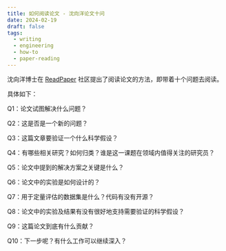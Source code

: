 ```yaml
---
title: 如何阅读论文 - 沈向洋论文十问
date: 2024-02-19
draft: false
tags:
  - writing
  - engineering
  - how-to
  - paper-reading
---
```



沈向洋博士在 [ReadPaper]() 社区提出了阅读论文的方法，即带着十个问题去阅读。

具体如下：

Q1：论文试图解决什么问题？

Q2：这是否是一个新的问题？

Q3：这篇文章要验证一个什么科学假设？

Q4：有哪些相关研究？如何归类？谁是这一课题在领域内值得关注的研究员？

Q5：论文中提到的解决方案之关键是什么？

Q6：论文中的实验是如何设计的？

Q7：用于定量评估的数据集是什么？代码有没有开源？

Q8：论文中的实验及结果有没有很好地支持需要验证的科学假设？

Q9：这篇论文到底有什么贡献？

Q10：下一步呢？有什么工作可以继续深入？